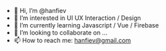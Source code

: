 - 👋 Hi, I’m @hanfiev
- 👀 I’m interested in UI UX Interaction / Design
- 🌱 I’m currently learning Javascript / Vue / Firebase
- 💞️ I’m looking to collaborate on ...
- 📫 How to reach me: hanfiev@gmail.com

<!---
hanfiev/hanfiev is a ✨ special ✨ repository because its `README.md` (this file) appears on your GitHub profile.
You can click the Preview link to take a look at your changes.
--->
